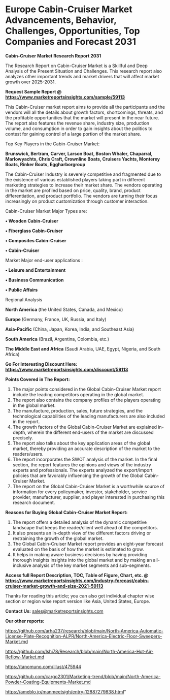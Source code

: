 # Europe Cabin-Cruiser Market Advancements, Behavior, Challenges, Opportunities, Top Companies and Forecast 2031

<strong>Cabin-Cruiser Market Research Report 2031</strong>

The Research Report on Cabin-Cruiser Market is a Skillful and Deep Analysis of the Present Situation and Challenges. This research report also analyzes other important trends and market drivers that will affect market growth over 2025-2031.

<strong>Request Sample Report @ <a href=https://www.marketreportsinsights.com/sample/59113>https://www.marketreportsinsights.com/sample/59113</a></strong>

This Cabin-Cruiser market report aims to provide all the participants and the vendors will all the details about growth factors, shortcomings, threats, and the profitable opportunities that the market will present in the near future. The report also features the revenue share, industry size, production volume, and consumption in order to gain insights about the politics to contest for gaining control of a large portion of the market share.

Top Key Players in the Cabin-Cruiser Market:

<strong>Brunswick, Bertram, Carver, Larson Boat, Boston Whaler, Chaparral, Marlowyachts, Chris Craft, Crownline Boats, Cruisers Yachts, Monterey Boats, Rinker Boats, Eggharborgroup</strong>

The Cabin-Cruiser Industry is severely competitive and fragmented due to the existence of various established players taking part in different marketing strategies to increase their market share. The vendors operating in the market are profiled based on price, quality, brand, product differentiation, and product portfolio. The vendors are turning their focus increasingly on product customization through customer interaction.

Cabin-Cruiser Market Major Types are:

<strong>• Wooden Cabin-Cruiser

• Fiberglass Cabin-Cruiser

• Composites Cabin-Cruiser

• Cabin-Cruiser</strong>

Market Major end-user applications :

<strong>• Leisure and Entertainment

• Business Communication

• Public Affairs</strong>

Regional Analysis

</u><strong><b>North America</b></strong> (the United States, Canada, and Mexico)

<strong><b>Europe </b></strong>(Germany, France, UK, Russia, and Italy)

<strong><b>Asia-Pacific</b></strong> (China, Japan, Korea, India, and Southeast Asia)

<strong><b>South America</b></strong> (Brazil, Argentina, Colombia, etc.)

<strong><b>The Middle East and Africa</b></strong> (Saudi Arabia, UAE, Egypt, Nigeria, and South Africa)

<strong>Go For Interesting Discount Here: <a href=https://www.marketreportsinsights.com/discount/59113>https://www.marketreportsinsights.com/discount/59113</a></strong>

<strong>Points Covered in The Report:</strong>
<ol>
  <li>The major points considered in the Global Cabin-Cruiser Market report include the leading competitors operating in the global market.</li>
  <li>The report also contains the company profiles of the players operating in the global market.</li>
  <li>The manufacture, production, sales, future strategies, and the technological capabilities of the leading manufacturers are also included in the report.</li>
  <li>The growth factors of the Global Cabin-Cruiser Market are explained in-depth, wherein the different end-users of the market are discussed precisely.</li>
  <li>The report also talks about the key application areas of the global market, thereby providing an accurate description of the market to the readers/users.</li>
  <li>The report incorporates the SWOT analysis of the market. In the final section, the report features the opinions and views of the industry experts and professionals. The experts analyzed the export/import policies that are favorably influencing the growth of the Global Cabin-Cruiser Market.</li>
  <li>The report on the Global Cabin-Cruiser Market is a worthwhile source of information for every policymaker, investor, stakeholder, service provider, manufacturer, supplier, and player interested in purchasing this research document.</li>
</ol>
<strong>Reasons for Buying Global Cabin-Cruiser Market Report:</strong>

<ol>
  <li>The report offers a detailed analysis of the dynamic competitive landscape that keeps the reader/client well ahead of the competitors.</li>
  <li>It also presents an in-depth view of the different factors driving or restraining the growth of the global market.</li>
  <li>The Global Cabin-Cruiser Market report provides an eight-year forecast evaluated on the basis of how the market is estimated to grow.</li>
  <li>It helps in making aware business decisions by having providing thorough insights insights into the global market and by making an all-inclusive analysis of the key market segments and sub-segments.</li>
</ol>
<strong>Access full Report Description, TOC, Table of Figure, Chart, etc. @ <a href=https://www.marketreportsinsights.com/industry-forecast/cabin-cruiser-market-growth-and-size-2021-59113>https://www.marketreportsinsights.com/industry-forecast/cabin-cruiser-market-growth-and-size-2021-59113</a></strong>


Thanks for reading this article; you can also get individual chapter wise section or region wise report version like Asia, United States, Europe.

<strong>Contact Us:</strong>
sales@marketreportsinsights.com

<strong>Our other reports:</strong>

<a href=https://github.com/arha237/research/blob/main/North-America-Automatic-License-Plate-Recognition-ALPR/North-America-Electric-Floor-Sweepers-Market.md>https://github.com/arha237/research/blob/main/North-America-Automatic-License-Plate-Recognition-ALPR/North-America-Electric-Floor-Sweepers-Market.md</a>

<a href=https://github.com/Ishi78/Research/blob/main/North-America-Hot-Air-Reflow-Market.md>https://github.com/Ishi78/Research/blob/main/North-America-Hot-Air-Reflow-Market.md</a>

<a href=https://tanomuno.com/illust/475944>https://tanomuno.com/illust/475944</a>

<a href=https://github.com/cargo2301/Marketing-trend/blob/main/North-America-Powder-Coating-Equipments-Market.md>https://github.com/cargo2301/Marketing-trend/blob/main/North-America-Powder-Coating-Equipments-Market.md</a>

<a href=https://ameblo.jp/manmeetsigh/entry-12887279838.html>https://ameblo.jp/manmeetsigh/entry-12887279838.html</a>"
